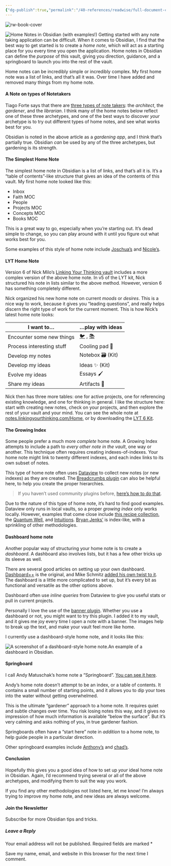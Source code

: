 ```yaml
---
{"dg-publish":true,"permalink":"/40-references/readwise/full-document-contents/home-notes-in-obsidian-with-examples/","tags":["rw/articles"]}
---
```


![rw-book-cover](https://obsidian.rocks/wp-content/uploads/2022/08/estee-janssens-zEqkUMiMxMI-unsplash.jpg)

![Home Notes in Obsidian (with examples!)](https://obsidian.rocks/wp-content/uploads/2022/08/estee-janssens-zEqkUMiMxMI-unsplash.jpg)
Getting started with any note taking application can be difficult. When it comes to Obsidian, I find that the best way to get started is to create a *home note*, which will act as a starting place for you every time you open the application. Home notes in Obsidian can define the *purpose* of this vault, giving you direction, guidance, and a springboard to launch you into the rest of the vault.

Home notes can be incredibly simple or incredibly complex. My first home note was a list of links, and that’s all it was. Over time I have added and removed many things from my home note.

#### A Note on types of Notetakers

Tiago Forte says that there are [three types of note takers](https://nesslabs.com/how-to-choose-the-right-note-taking-app): the *architect*, the *gardener*, and the *librarian*. I think many of the home notes below reflect one of these three archetypes, and one of the best ways to discover *your* archetype is to try out different types of home notes, and see what works best for you.

Obsidian is noted in the above article as a *gardening app*, and I think that’s partially true. Obsidian *can* be used by any of the three archetypes, but gardening is its strength.

#### The Simplest Home Note

The simplest home note in Obsidian is a list of links, and that’s all it is. It’s a “table of contents”-like structure that gives an idea of the contents of this vault. My first home note looked like this:

* Inbox
* Faith MOC
* People
* Projects MOC
* Concepts MOC
* Books MOC

This is a great way to go, especially when you’re starting out. It’s dead simple to change, so you can play around with it until you figure out what works best for you.

Some examples of this style of home note include [Joschua’s](https://joschuasgarden.com/60+Outputs/62+Projects/Bible+Study+Kit/000+Home) and [Nicole’s](https://notes.nicolevanderhoeven.com/Fork+My+Brain).

#### LYT Home Note

Version 6 of Nick Milo’s [Linking Your Thinking vault](https://notes.linkingyourthinking.com/Home) includes a more complex version of the above home note. In v5 of the LYT kit, Nick structured his note in lists similar to the above method. However, version 6 has something completely different.

Nick organized his new home note on current *moods* or *desires*. This is a nice way to work, because it gives you “leading questions”, and really helps discern the right type of work for the current moment. This is how Nick’s latest home note looks:

| I want to… | …play with ideas |
| --- | --- |
| Encounter some new things | [🐦](https://www.twitter.com) , [📚](https://readwise.io/lyt/) |
| Process interesting stuff | Cooling pad 🧊 |
| Develop my notes | Notebox 🗃 (Kit) |
| Develop my ideas | Ideas ✨ (Kit) |
| Evolve my ideas | Essays 🖌 |
| Share my ideas | Artifacts 💠 |

Nick then has three more tables: one for active projects, one for referencing existing knowledge, and one for thinking in general. I like the structure here: start with creating new notes, check on your projects, and then explore the rest of your vault and your mind. You can see the whole note at [notes.linkingyourthinking.com/Home](https://notes.linkingyourthinking.com/Home), or by downloading the [LYT 6 Kit](https://www.linkingyourthinking.com/lyt-kit-6).

#### The Growing Index

Some people prefer a much more *complete* home note. A Growing Index attempts to include a path to *every other note in the vault*, one way or another. This technique often requires creating indexes-of-indexes. Your home note might link to twenty different indexes, and each index links to its own subset of notes.

This type of home note often uses [Dataview](https://blacksmithgu.github.io/obsidian-dataview/) to collect new notes (or new indexes) as they are created. The [Breadcrumbs plugin](https://github.com/SkepticMystic/breadcrumbs) can also be helpful here, to help you create the proper hierarchies.

> If you haven’t used community plugins before, [here’s how to do that](https://obsidian.rocks/how-to-use-community-plugins-in-obsidian/).
> 
> 

Due to the nature of this type of home note, it’s hard to find good examples. Dataview only runs in local vaults, so a proper *growing index* only works locally. However, examples that come close include [this recipe collection](https://recipes.deeppass.net/), the [Quantum Well](https://publish.obsidian.md/myquantumwell/Welcome+to+The+Quantum+Well!), and [Intuitions](https://publish.obsidian.md/intuitions/Home). [Bryan Jenks’](https://publish.obsidian.md/bryan-jenks/Z/INDEX) is index-like, with a sprinkling of other methodologies.

#### Dashboard home note

Another popular way of structuring your home note is to create a *dashboard*. A dashboard also involves lists, but it has a few other tricks up its sleeve as well.

There are several good articles on setting up your own dashboard. [Dashboard++](https://tfthacker.medium.com/dashboard-a-simple-organization-and-navigation-method-for-obsidian-vaults-2b1982d023a0) is the original, and Mike Schmitz [added his own twist to it](https://thesweetsetup.com/creating-obsidian-dashboard/). The dashboard is a little more complicated to set up, but it’s every bit as functional and versatile as the other options above.

Dashboard often use *inline queries* from Dataview to give you useful stats or pull in current projects.

Personally I love the use of the [banner plugin](https://github.com/noatpad/obsidian-banners). Whether you use a dashboard or not, you might want to try this plugin. I added it to my vault, and it gives me joy every time I open a note with a banner. The images help to break up the text, and make your vault feel more like home.

I currently use a dashboard-style home note, and it looks like this:

![A screenshot of a dashboard-style home note.](https://obsidian.rocks/wp-content/uploads/2022/08/2022-08-05_10-28.png)An example of a dashboard in Obsidian.
#### Springboard

I call Andy Matuschak’s home note a “Springboard”. [You can see it here](https://notes.andymatuschak.org/About_these_notes).

Andy’s home note doesn’t attempt to be an index, or a table of contents. It contains a small number of starting points, and it allows you to dip your toes into the water without getting overwhelmed.

This is the ultimate “gardener” approach to a home note. It requires quiet and subtle changes over time. You risk losing notes this way, and it gives no impression of how much information is available “below the surface”. But it’s very calming and asks nothing of you, in true gardener fashion.

Springboards often have a “start here” note in *addition* to a home note, to help guide people in a particular direction.

Other springboard examples include [Anthony’s](https://anthonyamar.fr/Welcome+in+my+mind+%F0%9F%A7%A0) and [chad’s](https://publish.obsidian.md/mister-chad/welcome).

#### Conclusion

Hopefully this gives you a good idea of how to set up *your* ideal home note in Obsidian. Again, I’d recommend trying several or all of the above archetypes, and modifying them to suit the way you work.

If you find any other methodologies not listed here, let me know! I’m always trying to improve my home note, and new ideas are always welcome.

#### Join the Newsletter

Subscribe for more Obsidian tips and tricks.

##### Leave a Reply

Your email address will not be published. Required fields are marked \*

Save my name, email, and website in this browser for the next time I comment.
